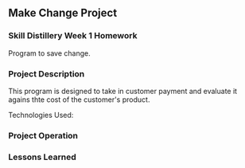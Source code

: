 ## Make Change Project

### Skill Distillery Week 1 Homework

Program to save change.

### Project Description

This program is designed to take in customer payment and evaluate it agains thte cost of the customer's product.

Technologies Used:
 

### Project Operation

### Lessons Learned